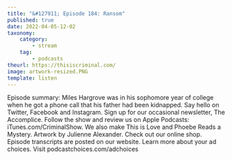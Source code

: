 ```yaml
---
title: "&#127911; Episode 184: Ransom"
published: true
date: 2022-04-05-12-02
taxonomy:
    category:
        - stream
    tag:
        - podcasts
theurl: https://thisiscriminal.com/
image: artwork-resized.PNG
template: listen
---
```


Episode summary: Miles Hargrove was in his sophomore year of college when he got a phone call that his father had been kidnapped. Say hello on Twitter, Facebook and Instagram. Sign up for our occasional newsletter, The Accomplice. Follow the show and review us on Apple Podcasts: iTunes.com/CriminalShow. We also make This is Love and Phoebe Reads a Mystery. Artwork by Julienne Alexander. Check out our online shop. Episode transcripts are posted on our website. Learn more about your ad choices. Visit podcastchoices.com/adchoices
